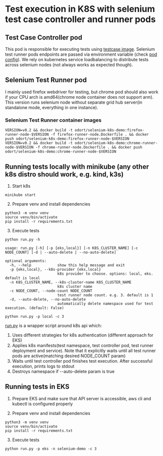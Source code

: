 # Test execution in K8S with selenium test case controller and runner pods

## Test Case Controller pod
This pod is responsible for executing tests using [testcase image](../testcase/Dockerfile). Selenium test runner pods endpoints are passed via environment variable (check [pod config](./test-case-controller.yaml)). We rely on kubernetes service loadbalancing to distribute tests across selenium nodes (not always works as expected though).


## Selenium Test Runner pod
I mainly used firefox webdriver for testing, but chrome pod should also work if your CPU arch is amd64(chrome node container does not support arm). This version runs selenium node without separate grid hub server(in standalone mode, everything in one instance).

### Selenium Test Runner container images
```shell
VERSION=v0.2 && docker build -t odort/selenium-k8s-demo:firefox-runner-node-$VERSION -f firefox-runner-node.Dockerfile . && docker push odort/selenium-k8s-demo:firefox-runner-node-$VERSION
VERSION=v0.2 && docker build -t odort/selenium-k8s-demo:chrome-runner-node-$VERSION -f chrome-runner-node.Dockerfile . && docker push odort/selenium-k8s-demo:chrome-runner-node-$VERSION
```


## Running tests locally with minikube (any other k8s distro should work, e.g. kind, k3s)

1. Start k8s
```shell
minikube start
```

2. Prepare venv and install dependencies
```shell
python3 -m venv venv
source venv/bin/activate
pip install -r requirements.txt
```

3. Execute tests
```shell
python run.py -h
```
```shell
usage: run.py [-h] [-p {eks,local}] [-n K8S_CLUSTER_NAME] [-c NODE_COUNT] [-d | --auto-delete | --no-auto-delete]

optional arguments:
  -h, --help            show this help message and exit
  -p {eks,local}, --k8s-provider {eks,local}
                        k8s provider to choose. options: local, eks. default is local
  -n K8S_CLUSTER_NAME, --k8s-cluster-name K8S_CLUSTER_NAME
                        k8s cluster name
  -c NODE_COUNT, --node-count NODE_COUNT
                        test runner node count. e.g. 3. default is 1
  -d, --auto-delete, --no-auto-delete
                        automatically delete namespace used for test execution. (default: False)
```

```shell
python run.py -p local -c 3
```

[run.py](./run.py) is a wrapper script around k8s api which:
1. Uses different strategies for k8s authentication (different approach for EKS) 
2. Applies k8s manifests(test namespace, test controller pod, test runner deployment and service). Note that it explicitly waits until all test runner pods are active(matching desired NODE_COUNT param)
3. Waits until test controller pod finishes test execution. After successful execution, prints logs to stdout
4. Destroys namespace if --auto-delete param is true


## Running tests in EKS

1. Prepare EKS and make sure that API server is accessible, aws cli and kubectl is configured properly

2. Prepare venv and install dependencies
```shell
python3 -m venv venv
source venv/bin/activate
pip install -r requirements.txt
```

3. Execute tests
```shell
python run.py -p eks -n selenium-demo -c 3
```
